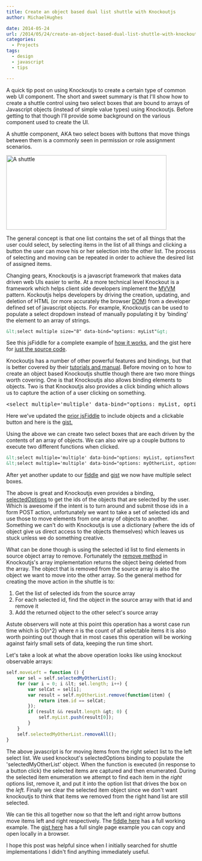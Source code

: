 ```yaml
---
title: Create an object based dual list shuttle with Knockoutjs
author: MichaelHughes

date: 2014-05-24
url: /2014/05/24/create-an-object-based-dual-list-shuttle-with-knockoutjs/
categories:
  - Projects
tags:
  - design
  - javascript
  - tips

---
```

A quick tip post on using Knockoutjs to create a certain type of common web UI component. The short and sweet summary is that I'll show how to create a shuttle control using two select boxes that are bound to arrays of Javascript objects (instead of simple value types) using Knockoutjs. Before getting to that though I'll provide some background on the various component used to create the UI.

<!--more-->A shuttle component, AKA two select boxes with buttons that move things between them is a commonly seen in permission or role assignment scenarios.

[<img alt="A shuttle" class="aligncenter wp-image-152 size-full" height="198" src="//codinginthetrenches.com/wp-content/uploads/2014/05/shuttle.png" style="background-color: white;" width="426"/>][1]

The general concept is that one list contains the set of all things that the user could select, by selecting items in the list of all things and clicking a button the user can move his or her selection into the other list. The process of selecting and moving can be repeated in order to achieve the desired list of assigned items.

Changing gears, Knockoutjs is a javascript framework that makes data driven web UIs easier to write. At a more technical level Knockout is a framework which helps client side developers implement the <a href="http://en.wikipedia.org/wiki/Model_View_ViewModel" target="_blank">MVVM</a> pattern. Kockoutjs helps developers by driving the creation, updating, and deletion of HTML (or more accurately the browser <a href="http://en.wikipedia.org/wiki/Document_Object_Model" target="_blank">DOM</a>) from a developer defined set of javascript objects. For example, Knockoutjs can be used to populate a select dropdown instead of manually populating it by ‘binding' the element to an array of strings.

```html
&lt;select multiple size="8" data-bind="options: myList"&gt;
```

See this jsFiddle for a complete example of <a href="http://jsfiddle.net/NY7Pq/" target="_blank">how it works</a>, and the gist here for <a href="https://gist.github.com/msh9/22ad16537e18a5e50bac" target="_blank">just the source code</a>.

Knockoutjs has a number of other powerful features and bindings, but that is better covered by their [tutorials and manual][2]. Before moving on to how to create an object based Knockoutjs shuttle though there are two more things worth covering. One is that Knockoutjs also allows binding elements to objects. Two is that Knockoutjs also provides a click binding which allows us to capture the action of a user clicking on something.

<pre><span class="nt">&lt;select</span> <span class="na">multiple=</span><span class="s">'multiple'</span> <span class="na">data-bind=</span><span class="s">"options: myList, optionsText: 'name', optionsValue: 'id' "</span><span class="nt">&gt;&lt;/select&gt;</span></pre>

Here we've updated the <a href="http://jsfiddle.net/874tV/1/" target="_blank">prior jsFiddle</a> to include objects and a clickable button and here is the <a href="https://gist.github.com/msh9/63c575e043ca2b6800aa" target="_blank">gist.</a>

Using the above we can create two select boxes that are each driven by the contents of an array of objects. We can also wire up a couple buttons to execute two different functions when clicked.

```html
&lt;select multiple='multiple' data-bind="options: myList, optionsText: 'name', optionsValue: 'id' "&gt;&lt;/select&gt;
&lt;select multiple='multiple' data-bind="options: myOtherList, optionsText: 'name', optionsValue: 'id' "&gt;&lt;/select&gt;
```

After yet another update to our [fiddle][3] and [gist][4] we now have multiple select boxes.

The above is great and Knockoutjs even provides a binding, <a href="http://knockoutjs.com/documentation/selectedOptions-binding.html" target="_blank">selectedOptions</a> to get the ids of the objects that are selected by the user. Which is awesome if the intent is to turn around and submit those ids in a form POST action, unfortunately we want to take a set of selected ids and use those to move elements from one array of objects to another. Something we can't do with Knockoutjs is use a dictionary (where the ids of object give us direct access to the objects themselves) which leaves us stuck unless we do something creative.

What can be done though is using the selected id list to find elements in source object array to remove. Fortunately the <a href="http://knockoutjs.com/documentation/observableArrays.html" target="_blank">remove method</a> in Knockoutjs's array implementation returns the object being deleted from the array. The object that is removed from the source array is also the object we want to move into the other array. So the general method for creating the move action in the shuttle is to:

  1. Get the list of selected ids from the source array
  2. For each selected id, find the object in the source array with that id and remove it
  3. Add the returned object to the other select's source array

Astute observers will note at this point this operation has a worst case run time which is O(n^2) where _n_ is the count of all selectable items it is also worth pointing out though that in most cases this operation will be working against fairly small sets of data, keeping the run time short.

Let's take a look at what the above operation looks like using knockout observable arrays:

```javascript
self.moveLeft = function () {
    var sel = self.selectedMyOtherList();
    for (var i = 0; i &lt; sel.length; i++) {
        var selCat = sel[i];
        var result = self.myOtherList.remove(function(item) {
            return item.id == selCat;
        });
        if (result && result.length &gt; 0) {
            self.myList.push(result[0]);
        }
    }
    self.selectedMyOtherList.removeAll();
}
```

The above javascript is for moving items from the right select list to the left select list. We used knockout's selectedOptions binding to populate the 'selectedMyOtherList' object. When the function is executed (in response to a button click) the selected items are captured and then enumerated. During the selected item enumeration we attempt to find each item in the _right_ options list, remove it, and put it into the option list that drives the box on the _left._ Finally we clear the selected item object since we don't want knockoutjs to think that items we removed from the right hand list are still selected.

We can tie this all together now so that the left and right arrow buttons move items left and right respectively. The <a href="http://jsfiddle.net/msh9/2QpFr/1/" target="_blank">fiddle here</a> has a full working example. The <a href="https://gist.github.com/msh9/63c575e043ca2b6800aa#file-completetwoselects-html" target="_blank">gist here</a> has a full single page example you can copy and open locally in a browser.

I hope this post was helpful since when I initially searched for shuttle implementations I didn't find anything immediately useful.

 [1]: //codinginthetrenches.com/wp-content/uploads/2014/05/shuttle.png
 [2]: http://learn.knockoutjs.com/
 [3]: http://jsfiddle.net/78jN3/2
 [4]: https://gist.github.com/msh9/63c575e043ca2b6800aa#file-twoselects-html